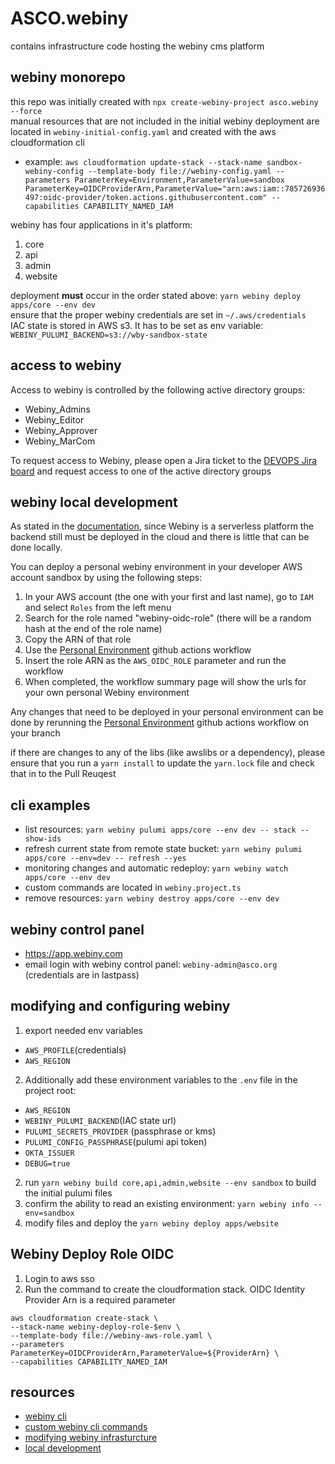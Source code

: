 # ASCO.webiny

contains infrastructure code hosting the webiny cms platform  

## webiny monorepo

this repo was initially created with `npx create-webiny-project asco.webiny --force`  
manual resources that are not included in the initial webiny deployment are located in `webiny-initial-config.yaml` and created with the aws cloudformation cli
  * example: `aws cloudformation update-stack --stack-name sandbox-webiny-config --template-body file://webiny-config.yaml --parameters ParameterKey=Environment,ParameterValue=sandbox ParameterKey=OIDCProviderArn,ParameterValue="arn:aws:iam::785726936497:oidc-provider/token.actions.githubusercontent.com" --capabilities CAPABILITY_NAMED_IAM`

webiny has four applications in it's platform:
1. core
2. api
3. admin
4. website

deployment **must** occur in the order stated above: `yarn webiny deploy apps/core --env dev`   
ensure that the proper webiny credentials are set in `~/.aws/credentials`  
IAC state is stored in AWS s3. It has to be set as env variable: `WEBINY_PULUMI_BACKEND=s3://wby-sandbox-state`  

## access to webiny

Access to webiny is controlled by the following active directory groups:

* Webiny_Admins
* Webiny_Editor
* Webiny_Approver
* Webiny_MarCom

To request access to Webiny, please open a Jira ticket to the [DEVOPS Jira board](https://asco1.atlassian.net/jira/software/projects/DEVOPS/boards/298/backlog) and request access to one of the active directory groups

## webiny local development

As stated in the [documentation](https://www.webiny.com/docs/core-development-concepts/development/local-development), since Webiny is a serverless platform the backend still must be deployed in the cloud and there is little that can be done locally.

You can deploy a personal webiny environment in your developer AWS account sandbox by using the following steps:

1. In your AWS account (the one with your first and last name), go to `IAM` and select `Roles` from the left menu
2. Search for the role named "webiny-oidc-role" (there will be a random hash at the end of the role name)
3. Copy the ARN of that role
4. Use the [Personal Environment](https://github.com/ascogit/ASCO.webiny/actions/workflows/personal.yml) github actions workflow
5. Insert the role ARN as the `AWS_OIDC_ROLE` parameter and run the workflow
6. When completed, the workflow summary page will show the urls for your own personal Webiny environment

Any changes that need to be deployed in your personal environment can be done by rerunning the [Personal Environment](https://github.com/ascogit/ASCO.webiny/actions/workflows/personal.yml) github actions workflow on your branch

if there are changes to any of the libs (like awslibs or a dependency), please ensure that you run a `yarn install` to update the `yarn.lock` file and check that in to the Pull Reuqest

## cli examples

* list resources: `yarn webiny pulumi apps/core --env dev -- stack --show-ids`
* refresh current state from remote state bucket: `yarn webiny pulumi apps/core --env=dev -- refresh --yes`
* monitoring changes and automatic redeploy: `yarn webiny watch apps/core --env dev`
* custom commands are located in `webiny.project.ts`
* remove resources: `yarn webiny destroy apps/core --env dev`

## webiny control panel

* https://app.webiny.com
* email login with webiny control panel: `webiny-admin@asco.org` (credentials are in lastpass)

## modifying and configuring webiny

1. export needed env variables
  * `AWS_PROFILE`(credentials)
  * `AWS_REGION`
2. Additionally add these environment variables to the `.env` file in the project root:
  * `AWS_REGION`
  * `WEBINY_PULUMI_BACKEND`(IAC state url)
  * `PULUMI_SECRETS_PROVIDER` (passphrase or kms)
  * `PULUMI_CONFIG_PASSPHRASE`(pulumi api token)
  * `OKTA_ISSUER`
  * `DEBUG=true`
2. run `yarn webiny build core,api,admin,website --env sandbox` to build the initial pulumi files
3. confirm the ability to read an existing environment: `yarn webiny info --env=sandbox`
3. modify files and deploy the `yarn webiny deploy apps/website`

## Webiny Deploy Role OIDC

1. Login to aws sso
2. Run the command to create the cloudformation stack. OIDC Identity Provider Arn is a required parameter
```
aws cloudformation create-stack \
--stack-name webiny-deploy-role-$env \
--template-body file://webiny-aws-role.yaml \
--parameters ParameterKey=OIDCProviderArn,ParameterValue=${ProviderArn} \
--capabilities CAPABILITY_NAMED_IAM
```

## resources

* [webiny cli](https://www.webiny.com/docs/core-development-concepts/basics/webiny-cli)
* [custom webiny cli commands](https://www.webiny.com/docs/core-development-concepts/extending-and-customizing/adding-custom-cli-commands)
* [modifying webiny infrasturcture](https://www.webiny.com/docs/infrastructure/basics/modify-cloud-infrastructure)
* [local development](https://www.webiny.com/docs/core-development-concepts/development/local-development)
